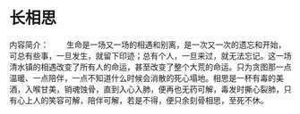 # 长相思

内容简介：
　　生命是一场又一场的相遇和别离，是一次又一次的遗忘和开始，可总有些事，一旦发生，就留下印迹；总有个人，一旦来过，就无法忘记。这一场清水镇的相遇改变了所有人的命运，甚至改变了整个大荒的命运。只为贪图那一点温暖、一点陪伴，一点不知道什么时候会消散的死心塌地。相思是一杯有毒的美酒，入喉甘美，销魂蚀骨，直到入心入肺，便再也无药可解，毒发时撕心裂肺，只有心上人的笑容可解，陪伴可解，若是不得，便只余刻骨相思，至死不休。 

